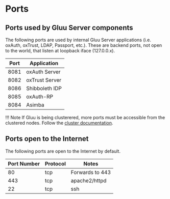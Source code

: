 # Ports

## Ports used by Gluu Server components

The following ports are used by internal Gluu Server applications (i.e. oxAuth, oxTrust, LDAP, Passport, etc.). These are backend ports, not open to the world, that listen at loopback iface (127.0.0.x).

|Port| Application|
-----|-------------
|8081| oxAuth Server|
|8082| oxTrust Server|
|8086| Shibboleth IDP|
|8085| oxAuth-RP|
|8084| Asimba|

!!! Note
    If Gluu is being clusterered, more ports must be accessible from the clustered nodes. Follow the [cluster documentation](../installation-guide/cluster.md). 

## Ports open to the Internet

The following ports are open to the Internet by default.

|       Port Number     |       Protocol        |   Notes          |
|-----------------------|-----------------------|------------------|
|       80              |       tcp             | Forwards to 443  |
|       443             |       tcp             | apache2/httpd    |
|       22              |       tcp             | ssh              |
